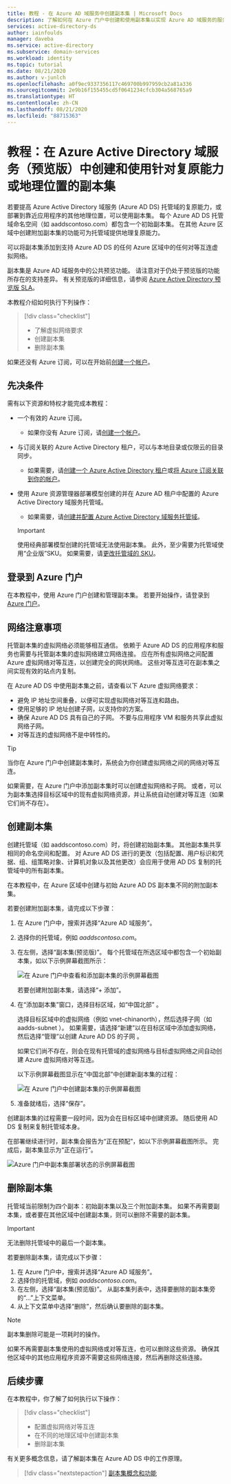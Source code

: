 ```yaml
---
title: 教程 - 在 Azure AD 域服务中创建副本集 | Microsoft Docs
description: 了解如何在 Azure 门户中创建和使用副本集以实现 Azure AD 域服务的服务复原
services: active-directory-ds
author: iainfoulds
manager: daveba
ms.service: active-directory
ms.subservice: domain-services
ms.workload: identity
ms.topic: tutorial
ms.date: 08/21/2020
ms.author: v-junlch
ms.openlocfilehash: a0f9ec9337356117c469700b997959cb2a81a336
ms.sourcegitcommit: 2e9b16f155455cd5f0641234cfcb304a568765a9
ms.translationtype: HT
ms.contentlocale: zh-CN
ms.lasthandoff: 08/21/2020
ms.locfileid: "88715363"
---
```

# <a name="tutorial-create-and-use-replica-sets-for-resiliency-or-geolocation-in-azure-active-directory-domain-services-preview"></a>教程：在 Azure Active Directory 域服务（预览版）中创建和使用针对复原能力或地理位置的副本集

若要提高 Azure Active Directory 域服务 (Azure AD DS) 托管域的复原能力，或部署到靠近应用程序的其他地理位置，可以使用副本集。 每个 Azure AD DS 托管域命名空间（如 aaddscontoso.com）都包含一个初始副本集。 在其他 Azure 区域中创建附加副本集的功能可为托管域提供地理复原能力。

可以将副本集添加到支持 Azure AD DS 的任何 Azure 区域中的任何对等互连虚拟网络。

副本集是 Azure AD 域服务中的公共预览功能。 请注意对于仍处于预览版的功能所存在的支持差异。 有关预览版的详细信息，请参阅 [Azure Active Directory 预览版 SLA](https://www.azure.cn/support/legal/)。

本教程介绍如何执行下列操作：

> [!div class="checklist"]
> * 了解虚拟网络要求
> * 创建副本集
> * 删除副本集

如果还没有 Azure 订阅，可以在开始前[创建一个帐户](https://www.azure.cn/pricing/1rmb-trial)。

## <a name="prerequisites"></a>先决条件

需有以下资源和特权才能完成本教程：

* 一个有效的 Azure 订阅。
    * 如果你没有 Azure 订阅，请[创建一个帐户](https://www.azure.cn/pricing/1rmb-trial)。
* 与订阅关联的 Azure Active Directory 租户，可以与本地目录或仅限云的目录同步。
    * 如果需要，请[创建一个 Azure Active Directory 租户][create-azure-ad-tenant]或[将 Azure 订阅关联到你的帐户][associate-azure-ad-tenant]。
* 使用 Azure 资源管理器部署模型创建的并在 Azure AD 租户中配置的 Azure Active Directory 域服务托管域。
    * 如果需要，请[创建并配置 Azure Active Directory 域服务托管域][tutorial-create-instance]。

    > [!IMPORTANT]
    > 使用经典部署模型创建的托管域无法使用副本集。 此外，至少需要为托管域使用“企业版”SKU。 如果需要，请[更改托管域的 SKU][howto-change-sku]。

## <a name="sign-in-to-the-azure-portal"></a>登录到 Azure 门户

在本教程中，使用 Azure 门户创建和管理副本集。 若要开始操作，请登录到 [Azure 门户](https://portal.azure.cn)。

## <a name="networking-considerations"></a>网络注意事项

托管副本集的虚拟网络必须能够相互通信。 依赖于 Azure AD DS 的应用程序和服务也需要与托管副本集的虚拟网络建立网络连接。 应在所有虚拟网络之间配置 Azure 虚拟网络对等互连，以创建完全的网状网络。 这些对等互连可在副本集之间实现有效的站点内复制。

在 Azure AD DS 中使用副本集之前，请查看以下 Azure 虚拟网络要求：

* 避免 IP 地址空间重叠，以便可实现虚拟网络对等互连和路由。
* 使用足够的 IP 地址创建子网，以支持你的方案。
* 确保 Azure AD DS 具有自己的子网。 不要与应用程序 VM 和服务共享此虚拟网络子网。
* 对等互连的虚拟网络不是中转性的。

> [!TIP]
> 当你在 Azure 门户中创建副本集时，系统会为你创建虚拟网络之间的网络对等互连。
>
> 如果需要，在 Azure 门户中添加副本集时可以创建虚拟网络和子网。 或者，可以为副本集选择目标区域中的现有虚拟网络资源，并让系统自动创建对等互连（如果它们尚不存在）。

## <a name="create-a-replica-set"></a>创建副本集

创建托管域（如 aaddscontoso.com）时，将创建初始副本集。 其他副本集共享相同的命名空间和配置。 对 Azure AD DS 进行的更改（包括配置、用户标识和凭据、组、组策略对象、计算机对象以及其他更改）会应用于使用 AD DS 复制的托管域中的所有副本集。

在本教程中，在 Azure 区域中创建与初始 Azure AD DS 副本集不同的附加副本集。

若要创建附加副本集，请完成以下步骤：

1. 在 Azure 门户中，搜索并选择“Azure AD 域服务”。
1. 选择你的托管域，例如 *aaddscontoso.com*。
1. 在左侧，选择“副本集(预览版)”。 每个托管域在所选区域中都包含一个初始副本集，如以下示例屏幕截图所示：

    ![在 Azure 门户中查看和添加副本集的示例屏幕截图](./media/tutorial-create-replica-set/replica-set-list.png)

    若要创建附加副本集，请选择“+ 添加”。

1. 在“添加副本集”窗口，选择目标区域，如“中国北部” 。

    选择目标区域中的虚拟网络（例如 vnet-chinanorth），然后选择子网（如 aadds-subnet ）。 如果需要，请选择“新建”以在目标区域中添加虚拟网络，然后选择“管理”以创建 Azure AD DS 的子网 。

    如果它们尚不存在，则会在现有托管域的虚拟网络与目标虚拟网络之间自动创建 Azure 虚拟网络对等互连。

    以下示例屏幕截图显示在“中国北部”中创建新副本集的过程：

    ![在 Azure 门户中创建副本集的示例屏幕截图](./media/tutorial-create-replica-set/create-replica-set.png)

1. 准备就绪后，选择“保存”。

创建副本集的过程需要一段时间，因为会在目标区域中创建资源。 随后使用 AD DS 复制来复制托管域本身。

在部署继续进行时，副本集会报告为“正在预配”，如以下示例屏幕截图所示。 完成后，副本集显示为“正在运行”。

![Azure 门户中副本集部署状态的示例屏幕截图](./media/tutorial-create-replica-set/replica-set-provisioning.png)

## <a name="delete-a-replica-set"></a>删除副本集

托管域当前限制为四个副本：初始副本集以及三个附加副本集。 如果不再需要副本集，或者要在其他区域中创建副本集，则可以删除不需要的副本集。

> [!IMPORTANT]
> 无法删除托管域中的最后一个副本集。

若要删除副本集，请完成以下步骤：

1. 在 Azure 门户中，搜索并选择“Azure AD 域服务”。
1. 选择你的托管域，例如 *aaddscontoso.com*。
1. 在左侧，选择“副本集(预览版)”。 从副本集列表中，选择要删除的副本集旁的“…”上下文菜单。
1. 从上下文菜单中选择“删除”，然后确认要删除的副本集。

> [!NOTE]
> 副本集删除可能是一项耗时的操作。

如果不再需要副本集使用的虚拟网络或对等互连，也可以删除这些资源。 确保其他区域中的其他应用程序资源不需要这些网络连接，然后再删除这些连接。

## <a name="next-steps"></a>后续步骤

在本教程中，你了解了如何执行以下操作：

> [!div class="checklist"]
> * 配置虚拟网络对等互连
> * 在不同的地理区域中创建副本集
> * 删除副本集

有关更多概念信息，请了解副本集在 Azure AD DS 中的工作原理。

> [!div class="nextstepaction"]
> [副本集概念和功能][concepts-replica-sets]

<!-- INTERNAL LINKS -->
[replica-sets]: concepts-replica-sets.md
[tutorial-create-instance]: tutorial-create-instance-advanced.md
[create-azure-ad-tenant]: ../active-directory/fundamentals/sign-up-organization.md
[associate-azure-ad-tenant]: ../active-directory/fundamentals/active-directory-how-subscriptions-associated-directory.md
[howto-change-sku]: change-sku.md
[concepts-replica-sets]: concepts-replica-sets.md

